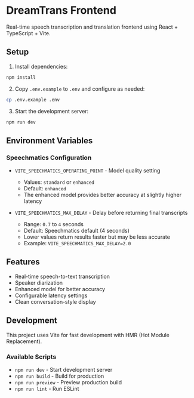# DreamTrans Frontend

Real-time speech transcription and translation frontend using React + TypeScript + Vite.

## Setup

1. Install dependencies:
```bash
npm install
```

2. Copy `.env.example` to `.env` and configure as needed:
```bash
cp .env.example .env
```

3. Start the development server:
```bash
npm run dev
```

## Environment Variables

### Speechmatics Configuration

- `VITE_SPEECHMATICS_OPERATING_POINT` - Model quality setting
  - Values: `standard` or `enhanced` 
  - Default: `enhanced`
  - The enhanced model provides better accuracy at slightly higher latency

- `VITE_SPEECHMATICS_MAX_DELAY` - Delay before returning final transcripts
  - Range: `0.7` to `4` seconds
  - Default: Speechmatics default (4 seconds)
  - Lower values return results faster but may be less accurate
  - Example: `VITE_SPEECHMATICS_MAX_DELAY=2.0`

## Features

- Real-time speech-to-text transcription
- Speaker diarization
- Enhanced model for better accuracy
- Configurable latency settings
- Clean conversation-style display

## Development

This project uses Vite for fast development with HMR (Hot Module Replacement).

### Available Scripts

- `npm run dev` - Start development server
- `npm run build` - Build for production
- `npm run preview` - Preview production build
- `npm run lint` - Run ESLint